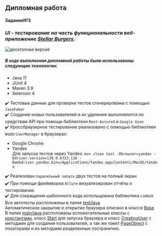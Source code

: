 
## **Дипломная работа**

#### Задание№3  
### ***UI - тестирование на часть функциональности веб-приложение [Stellar Burgers](https://stellarburgers.nomoreparties.site).***
![десктопная версия](window.jpg)
##### В ходе выполнения дипломной работы были использованы следующие технологии:
- Java 11
- JUnit 4
- Maven 3.9
- Selenium 4

:heavy_check_mark: Тестовые данные для проверки тестов сгенерированы с помощью `JavaFaker`  
:heavy_check_mark: Создание новых пользователей и их удаление выполнялется по средствам API при помощи библиотеки `Rest-Assured` и `Google Gson`  
:heavy_check_mark: Кроссбраузерное тестирование реализовано с помощью библиотеки `WebDriverManager` в браузерах:
  - Google Chrome  
  - Yandex  
Для запуска тестов через Yandex:
`mvn clean test -Dbrowser=yandex -Ddriver.version=130.0.6723.116 -Dwebdriver.yandex.bin=/Applications/Yandex.app/Contents/MacOS/Yandex`

:heavy_check_mark: Реализован `паралельный запуск` двух тестов на полный экран  
:heavy_check_mark: При помощи фреймворка `Allure` визуализирован отчёты о тестировании.  
:heavy_check_mark: Для сокращения шаблонного кода испольщована библиотека `Lombok`  
Все автотесты расположены в папке [test/java](/Users/irinachikina/Diplom_Irina_Chikina_40/Diplom_3/src/test/java)  
Автоматическое закрытие и открытие браузера описано в классе [Base](/Users/irinachikina/Diplom_Irina_Chikina_40/Diplom_3/src/test/java/Base.java)  
В папке [main/java](/Users/irinachikina/Diplom_Irina_Chikina_40/Diplom_3/src/main/java) расположены вспомогательные классы с [константами](/Users/irinachikina/Diplom_Irina_Chikina_40/Diplom_3/src/main/java/Constants.java),
класс [Start](/Users/irinachikina/Diplom_Irina_Chikina_40/Diplom_3/src/main/java/Start.java) для запуска браузера и класс [CreatingUser](/Users/irinachikina/Diplom_Irina_Chikina_40/Diplom_3/src/main/java/CreatingUser.java) с методами для создания пользователей,
а так же пакет [PageObject](/Users/irinachikina/Diplom_Irina_Chikina_40/Diplom_3/src/main/java/PageObject) с локаторами и их методами разделенные постранично.
